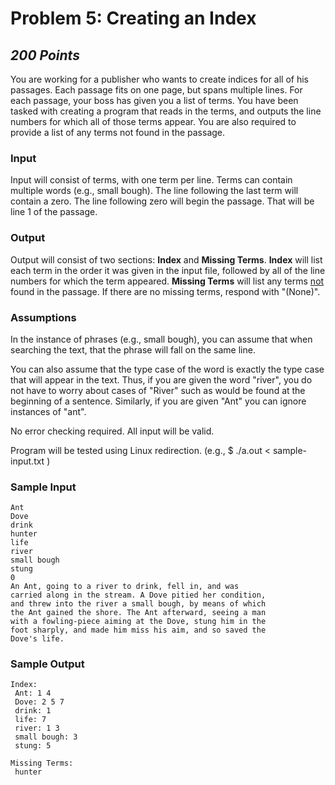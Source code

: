 # Problem 5: Creating an Index
## *200 Points*

You are working for a publisher who wants to create indices for all of his passages. Each passage fits on one page, but spans multiple lines. For each passage, your boss has given you a list of terms. You have been tasked with creating a program that reads in the terms, and outputs the line numbers for which all of those terms appear. You are also required to provide a list of any terms not found in the passage.

### Input
Input will consist of terms, with one term per line. Terms can contain multiple words (e.g., small bough). The line following the last term will contain a zero. The line following zero will begin the passage. That will be line 1 of the passage. 

### Output
Output will consist of two sections: **Index** and **Missing Terms**. **Index** will list each term in the order it was given in the input file, followed by all of the line numbers for which the term appeared. **Missing Terms** will list any terms <u>not</u> found in the passage. If there are no missing terms, respond with "(None)".

### Assumptions
In the instance of phrases (e.g., small bough), you can assume that when searching the text, that the phrase will fall on the same line. 

You can also assume that the type case of the word is exactly the type case that will appear in the text. Thus, if you are given the word "river", you do not have to worry about cases of "River" such as would be found at the beginning of a sentence. Similarly, if you are given "Ant" you can ignore instances of "ant". 

No error checking required. All input will be valid.

Program will be tested using Linux redirection. (e.g., $ ./a.out < sample-input.txt )

### Sample Input
```
Ant
Dove
drink
hunter
life
river
small bough
stung
0
An Ant, going to a river to drink, fell in, and was 
carried along in the stream. A Dove pitied her condition, 
and threw into the river a small bough, by means of which 
the Ant gained the shore. The Ant afterward, seeing a man 
with a fowling-piece aiming at the Dove, stung him in the 
foot sharply, and made him miss his aim, and so saved the
Dove's life.
```
### Sample Output

```
Index:
 Ant: 1 4
 Dove: 2 5 7
 drink: 1
 life: 7
 river: 1 3
 small bough: 3
 stung: 5

Missing Terms:
 hunter
```